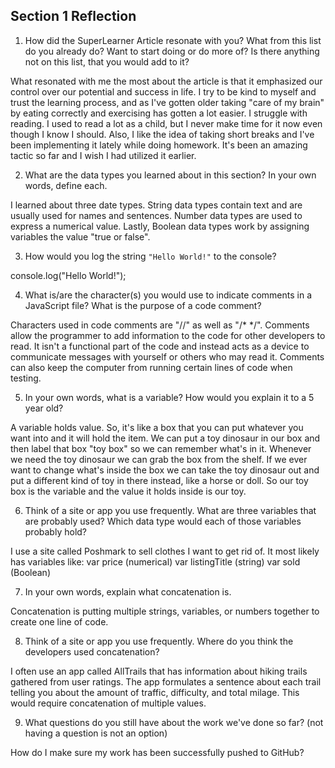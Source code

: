 ## Section 1 Reflection

1. How did the SuperLearner Article resonate with you? What from this list do you already do? Want to start doing or do more of? Is there anything not on this list, that you would add to it?

What resonated with me the most about the article is that it emphasized our control over our potential and success in life. I try to be kind to myself and trust the learning process, and as I've gotten older taking "care of my brain" by eating correctly and exercising has gotten a lot easier. I struggle with reading. I used to read a lot as a child, but I never make time for it now even though I know I should. Also, I like the idea of taking short breaks and I've been implementing it lately while doing homework. It's been an amazing tactic so far and I wish I had utilized it earlier.

2. What are the data types you learned about in this section? In your own words, define each. 

I learned about three date types. String data types contain text and are usually used for names and sentences. Number data types are used to express a numerical value. Lastly, Boolean data types work by assigning variables the value "true or false".

3. How would you log the string `"Hello World!"` to the console?

console.log("Hello World!");

4. What is/are the character(s) you would use to indicate comments in a JavaScript file? What is the purpose of a code comment?

Characters used in code comments are "//" as well as "/* */". Comments allow the programmer to add information to the code for other developers to read. It isn't a functional part of the code and instead acts as a device to communicate messages with yourself or others who may read it. Comments can also keep the computer from running certain lines of code when testing.  

5. In your own words, what is a variable? How would you explain it to a 5 year old?

A variable holds value. So, it's like a box that you can put whatever you want into and it will hold the item. We can put a toy dinosaur in our box and then label that box "toy box" so we can remember what's in it. Whenever we need the toy dinosaur we can grab the box from the shelf. If we ever want to change what's inside the box we can take the toy dinosaur out and put a different kind of toy in there instead, like a horse or doll. So our toy box is the variable and the value it holds inside is our toy.

6. Think of a site or app you use frequently. What are three variables that are probably used? Which data type would each of those variables probably hold?

I use a site called Poshmark to sell clothes I want to get rid of. It most likely has variables like:
var price (numerical)
var listingTitle (string)
var sold (Boolean)

7. In your own words, explain what concatenation is.

Concatenation is putting multiple strings, variables, or numbers together to create one line of code.

8. Think of a site or app you use frequently. Where do you think the developers used concatenation?

I often use an app called AllTrails that has information about hiking trails gathered from user ratings. The app formulates a sentence about each trail telling you about the amount of traffic, difficulty, and total milage. This would require concatenation of multiple values.

9. What questions do you still have about the work we've done so far? (not having a question is not an option)

How do I make sure my work has been successfully pushed to GitHub?
